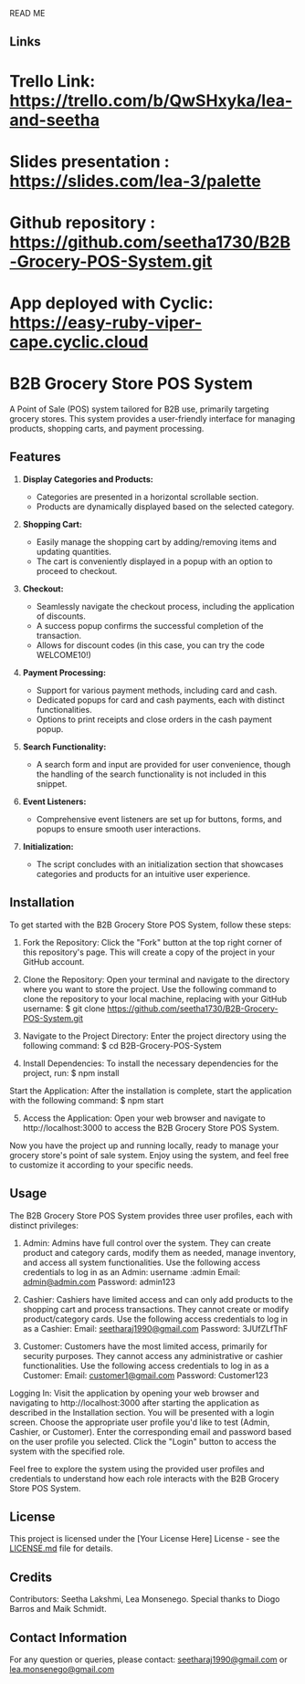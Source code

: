 READ ME

## Links
# Trello Link: https://trello.com/b/QwSHxyka/lea-and-seetha
# Slides presentation : https://slides.com/lea-3/palette
# Github repository : https://github.com/seetha1730/B2B-Grocery-POS-System.git
# App deployed with Cyclic: https://easy-ruby-viper-cape.cyclic.cloud
# B2B Grocery Store POS System

A Point of Sale (POS) system tailored for B2B use, primarily targeting grocery stores. This system provides a user-friendly interface for managing products, shopping carts, and payment processing.

## Features

1. **Display Categories and Products:**
   - Categories are presented in a horizontal scrollable section.
   - Products are dynamically displayed based on the selected category.

2. **Shopping Cart:**
   - Easily manage the shopping cart by adding/removing items and updating quantities.
   - The cart is conveniently displayed in a popup with an option to proceed to checkout.

3. **Checkout:**
   - Seamlessly navigate the checkout process, including the application of discounts.
   - A success popup confirms the successful completion of the transaction.
   - Allows for discount codes (in this case, you can try the code WELCOME10!)

4. **Payment Processing:**
   - Support for various payment methods, including card and cash.
   - Dedicated popups for card and cash payments, each with distinct functionalities.
   - Options to print receipts and close orders in the cash payment popup.

5. **Search Functionality:**
   - A search form and input are provided for user convenience, though the handling of the search functionality is not included in this snippet.

6. **Event Listeners:**
   - Comprehensive event listeners are set up for buttons, forms, and popups to ensure smooth user interactions.

7. **Initialization:**
   - The script concludes with an initialization section that showcases categories and products for an intuitive user experience.

## Installation

To get started with the B2B Grocery Store POS System, follow these steps:

1. Fork the Repository:
Click the "Fork" button at the top right corner of this repository's page. This will create a copy of the project in your GitHub account.

2. Clone the Repository:
Open your terminal and navigate to the directory where you want to store the project.
Use the following command to clone the repository to your local machine, replacing <your-username> with your GitHub username:
$ git clone https://github.com/seetha1730/B2B-Grocery-POS-System.git

3. Navigate to the Project Directory:
Enter the project directory using the following command:
$ cd B2B-Grocery-POS-System

4. Install Dependencies:
To install the necessary dependencies for the project, run:
$ npm install

Start the Application:
After the installation is complete, start the application with the following command:
$ npm start

5. Access the Application:
Open your web browser and navigate to http://localhost:3000 to access the B2B Grocery Store POS System.

Now you have the project up and running locally, ready to manage your grocery store's point of sale system. Enjoy using the system, and feel free to customize it according to your specific needs.
 
## Usage

The B2B Grocery Store POS System provides three user profiles, each with distinct privileges:

1. Admin:
Admins have full control over the system.
They can create product and category cards, modify them as needed, manage inventory, and access all system functionalities.
Use the following access credentials to log in as an Admin:
username :admin
Email: admin@admin.com
Password: admin123

2. Cashier:
Cashiers have limited access and can only add products to the shopping cart and process transactions.
They cannot create or modify product/category cards.
Use the following access credentials to log in as a Cashier:
Email: seetharaj1990@gmail.com
Password: 3JUfZLfThF

3. Customer:
Customers have the most limited access, primarily for security purposes.
They cannot access any administrative or cashier functionalities.
Use the following access credentials to log in as a Customer:
Email: customer1@gmail.com
Password: Customer123

Logging In:
Visit the application by opening your web browser and navigating to http://localhost:3000 after starting the application as described in the Installation section.
You will be presented with a login screen.
Choose the appropriate user profile you'd like to test (Admin, Cashier, or Customer).
Enter the corresponding email and password based on the user profile you selected.
Click the "Login" button to access the system with the specified role.

Feel free to explore the system using the provided user profiles and credentials to understand how each role interacts with the B2B Grocery Store POS System. 

## License

This project is licensed under the [Your License Here] License - see the [LICENSE.md](LICENSE.md) file for details.

## Credits

Contributors: Seetha Lakshmi, Lea Monsenego. 
Special thanks to Diogo Barros and Maik Schmidt.

## Contact Information

For any question or queries, please contact: seetharaj1990@gmail.com or lea.monsenego@gmail.com

